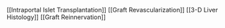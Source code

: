 [[Intraportal Islet Transplantation]]
[[Graft Revascularization]]
[[3-D Liver Histology]]
[[Graft Reinnervation]]
